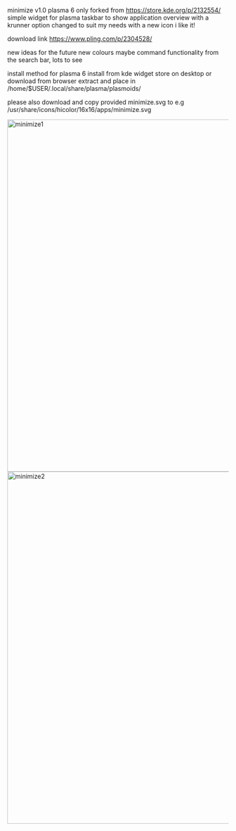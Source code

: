 minimize v1.0 plasma 6 only
forked from https://store.kde.org/p/2132554/
simple widget for plasma taskbar to show application overview with a krunner option
changed to suit my needs with a new icon i like it!

download link https://www.pling.com/p/2304528/

new ideas for the future 
new colours maybe command functionality from the search bar, lots to see 


install method for plasma 6
install from kde widget store on desktop or download from browser extract and place in /home/$USER/.local/share/plasma/plasmoids/

please also download and copy provided minimize.svg to e.g /usr/share/icons/hicolor/16x16/apps/minimize.svg

<img width="1280" height="800" alt="minimize1" src="https://github.com/user-attachments/assets/c9519219-2663-45a0-bbd3-ed104c0b044e" />

<img width="1280" height="800" alt="minimize2" src="https://github.com/user-attachments/assets/83f85f06-c3c3-4d1f-99db-43ed83b7d647" />
